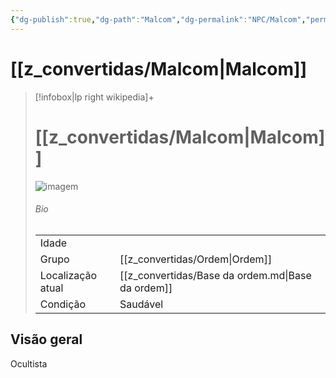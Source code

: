 ```yaml
---
{"dg-publish":true,"dg-path":"Malcom","dg-permalink":"NPC/Malcom","permalink":"/NPC/Malcom/","tags":["#NPC","#Personagem"]}
---
```



# [[z_convertidas/Malcom\|Malcom]]
> [!infobox|lp right wikipedia]+
> #  [[z_convertidas/Malcom\|Malcom]]
> <img src="/img/user/z_arquivos/Malcom.png" alt="imagem" /><span></span>
> ###### Bio
> |  |  |
> | ---- | ---- |
> | Idade | <span></span> |
> |Grupo| [[z_convertidas/Ordem\|Ordem]]|
> |Localização atual|[[z_convertidas/Base da ordem.md\|Base da ordem]]|
> |Condição| <span>Saudável</span>|

## Visão geral
Ocultista